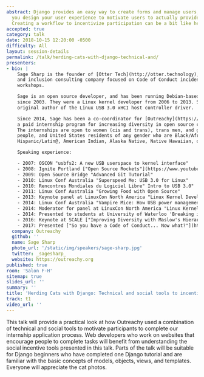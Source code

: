 ```yaml
---
abstract: Django provides an easy way to create forms and manage users, but how do
  you design your user experience to motivate users to actually provide information?
  Creating a workflow to incentivize participation can be a bit like herding cats!
accepted: true
category: talk
date: 2018-10-15 12:20:00 -0500
difficulty: All
layout: session-details
permalink: /talk/herding-cats-with-django-technical-and/
presenters:
- bio: |
    Sage Sharp is the founder of [Otter Tech](http://otter.technology), a diversity
    and inclusion consulting company focused on Code of Conduct incident response
    workshops.

    Sage is an open source developer, and has been running Debian-based Linux systems
    since 2003. They were a Linux kernel developer from 2006 to 2013. Sage is the
    original author of the Linux USB 3.0 xHCI host controller driver.

    Since 2014, Sage has been a co-coordinator for [Outreachy](https://outreachy.org),
    a paid internship program for increasing diversity in open source communities.
    The internships are open to women (cis and trans), trans men, and genderqueer
    people, and United States residents of any gender who are Black/African American,
    Hispanic/Latin@, American Indian, Alaska Native, Native Hawaiian, or Pacific Islander.

    Speaking experience:

    - 2007: OSCON "usbfs2: A new USB userspace to kernel interface"
    - 2008: Ignite Portland ["Open Source Rockets"](https://www.youtube.com/watch?v=nYLIYab6-OY)
    - 2009: Open Source Bridge "Advanced Git Tutorial"
    - 2010: Linux Conf Australia "Superspeed Me: USB 3.0 for Linux"
    - 2010: Rencontres Mondiales du Logiciel Libre" Intro to USB 3.0"
    - 2011: Linux Conf Australia "Growing Food with Open Source"
    - 2013: Keynote panel at LinuxCon North America "Linux Kernel Developer Roundtable"
    - 2014: Linux Conf Australia "Vampire Mice: How USB power management impacts you"
    - 2014: Moderator for panel at LinuxCon North America "Linux Kernel Internship Report Out"
    - 2014: Presented to students at University of Waterloo 'Breaking into Open Source and Linux: A USB 3.0 Success Story'
    - 2016: Keynote at SCALE ["Improving Diversity with Maslow's Hierarchy of Needs" ](https://www.youtube.com/watch?v=ZCvK_7FagGE)
    - 2017: Presented ["So you have a Code of Conduct... Now what?"](https://www.youtube.com/watch?v=DMQ0UaNb4KA) at DevXCon 2017
  company: Outreachy
  github: ''
  name: Sage Sharp
  photo_url: '/static/img/speakers/sage-sharp.jpg'
  twitter: _sagesharp_
  website: https://outreachy.org
published: true
room: 'Salon F-H'
sitemap: true
slides_url: ''
summary: ''
title: 'Herding Cats with Django: Technical and social tools to incentivize participation'
track: t1
video_url: ''
---
```


This talk will provide a practical look at how Outreachy used a combination of technical and social tools to motivate participants to complete our internship application process. Web developers who work on websites that encourage people to complete tasks will benefit from understanding the social incentive tools presented in this talk. Parts of the talk will be suitable for Django beginners who have completed one Django tutorial and are familiar with the basic concepts of models, objects, views, and templates. Everyone will appreciate the cat photos.
